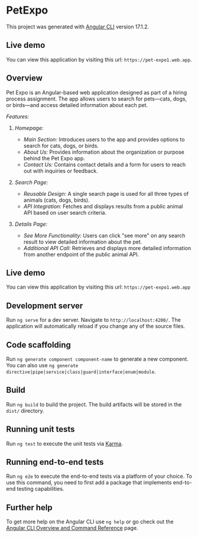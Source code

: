 # PetExpo

This project was generated with [Angular CLI](https://github.com/angular/angular-cli) version 17.1.2.

## Live demo

You can view this application by visiting this url: `https://pet-expo1.web.app`.

## Overview

Pet Expo is an Angular-based web application designed as part of a hiring process assignment. The app allows users to
search for pets—cats, dogs, or birds—and access detailed information about each pet.

*Features:*

1. *Homepage:*
    - *Main Section:* Introduces users to the app and provides options to search for cats, dogs, or birds.
    - *About Us:* Provides information about the organization or purpose behind the Pet Expo app.
    - *Contact Us:* Contains contact details and a form for users to reach out with inquiries or feedback.

2. *Search Page:*
    - *Reusable Design:* A single search page is used for all three types of animals (cats, dogs, birds).
    - *API Integration:* Fetches and displays results from a public animal API based on user search criteria.

3. *Details Page:*
    - *See More Functionality:* Users can click "see more" on any search result to view detailed information about the
      pet.
    - *Additional API Call:* Retrieves and displays more detailed information from another endpoint of the public animal
      API.

## Live demo

You can view this application by visiting this url: `https://pet-expo1.web.app`

## Development server

Run `ng serve` for a dev server. Navigate to `http://localhost:4200/`. The application will automatically reload if you
change any of the source files.

## Code scaffolding

Run `ng generate component component-name` to generate a new component. You can also
use `ng generate directive|pipe|service|class|guard|interface|enum|module`.

## Build

Run `ng build` to build the project. The build artifacts will be stored in the `dist/` directory.

## Running unit tests

Run `ng test` to execute the unit tests via [Karma](https://karma-runner.github.io).

## Running end-to-end tests

Run `ng e2e` to execute the end-to-end tests via a platform of your choice. To use this command, you need to first add a
package that implements end-to-end testing capabilities.

## Further help

To get more help on the Angular CLI use `ng help` or go check out
the [Angular CLI Overview and Command Reference](https://angular.io/cli) page.
